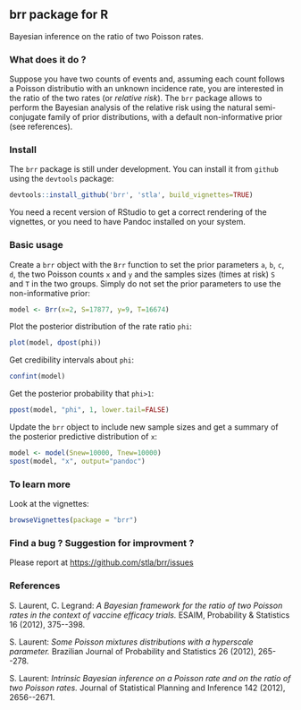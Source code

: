 ## brr package for R
Bayesian inference on the ratio of two Poisson rates.

### What does it do ? ###

Suppose you have two counts of events and, assuming each count follows a Poisson distributio with an unknown incidence rate, you are interested in the ratio of the two rates (or *relative risk*).  The `brr` package allows to perform the Bayesian analysis of the relative risk using the natural semi-conjugate family of prior distributions, with a default non-informative prior  (see references).


### Install ###

The `brr` package is still under development. You can install it from `github` using the `devtools` package:

```r
devtools::install_github('brr', 'stla', build_vignettes=TRUE)
```

You need a recent version of RStudio to get a correct rendering of the vignettes, or you need to have Pandoc installed on your system.

### Basic usage ###

Create a `brr` object with the `Brr` function to set the prior parameters `a`, `b`, `c`, `d`, the two Poisson counts `x` and `y` and the samples sizes (times at risk) `S` and `T` in the two groups. Simply do not set the prior parameters to use the non-informative prior:

```r
model <- Brr(x=2, S=17877, y=9, T=16674)
``` 

Plot the posterior distribution of the rate ratio `phi`:

```r
plot(model, dpost(phi))
```

Get credibility intervals about `phi`:

```r
confint(model)
```

Get the posterior probability that `phi>1`:

```r
ppost(model, "phi", 1, lower.tail=FALSE)
```

Update the `brr` object to include new sample sizes and get a summary of the posterior predictive distribution of `x`:

```r
model <- model(Snew=10000, Tnew=10000)
spost(model, "x", output="pandoc")
```

### To learn more ###

Look at the vignettes:

```r
browseVignettes(package = "brr")
```

### Find a bug ? Suggestion for improvment ?

Please report at https://github.com/stla/brr/issues

### References ###

S. Laurent, C. Legrand: *A Bayesian framework for the ratio of two Poisson rates in the context of vaccine efficacy trials.* ESAIM, Probability \& Statistics 16 (2012), 375--398.

S. Laurent: *Some Poisson mixtures  distributions with a hyperscale parameter.* Brazilian Journal of Probability and Statistics 26 (2012), 265--278.

S. Laurent: *Intrinsic Bayesian inference on a Poisson rate and on the ratio of two Poisson rates.* Journal of Statistical Planning and Inference 142 (2012), 2656--2671.
